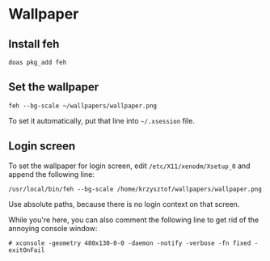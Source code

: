 # Wallpaper

## Install feh

```
doas pkg_add feh
```

## Set the wallpaper

```
feh --bg-scale ~/wallpapers/wallpaper.png
```

To set it automatically, put that line into `~/.xsession` file.

## Login screen

To set the wallpaper for login screen, edit `/etc/X11/xenodm/Xsetup_0` and append the following line:

```
/usr/local/bin/feh --bg-scale /home/krzysztof/wallpapers/wallpaper.png
```

Use absolute paths, because there is no login context on that screen.

While you're here, you can also comment the following line to get rid of the annoying console window:

```
# xconsole -geometry 480x130-0-0 -daemon -notify -verbose -fn fixed -exitOnFail
```

